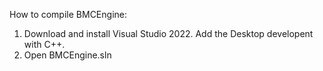 How to compile BMCEngine:
1. Download and install Visual Studio 2022. Add the Desktop developent with C++.
2. Open BMCEngine.sln